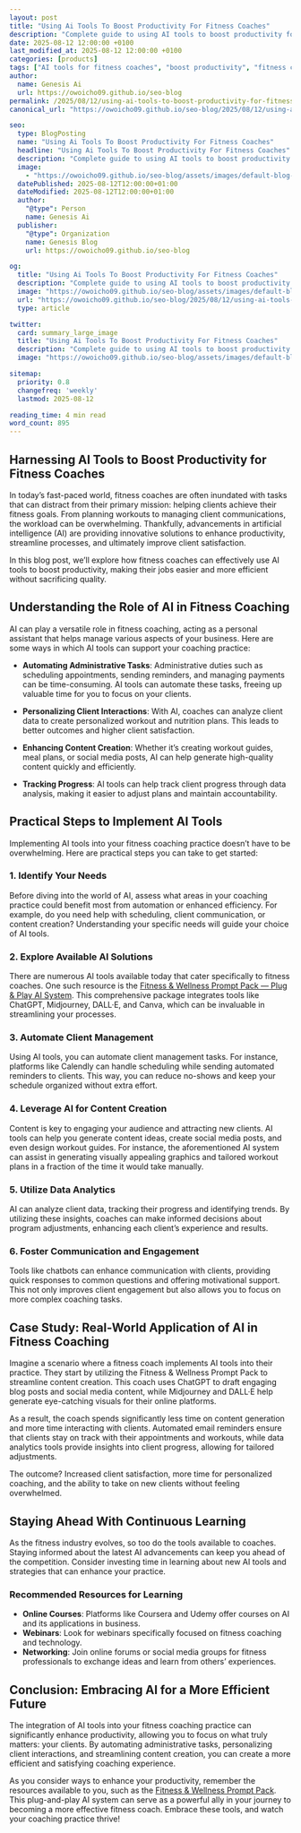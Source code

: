 ```yaml
---
layout: post
title: "Using Ai Tools To Boost Productivity For Fitness Coaches"
description: "Complete guide to using AI tools to boost productivity for fitness coaches."
date: 2025-08-12 12:00:00 +0100
last_modified_at: 2025-08-12 12:00:00 +0100
categories: [products]
tags: ["AI tools for fitness coaches", "boost productivity", "fitness coaching automation", "AI system for wellness coaches", "ChatGPT for fitness coaching", "Midjourney for fitness coaches", "DALL\u00b7E for fitness coaching", "Canva for fitness coaches", "AI productivity tools", "fitness coach efficiency"]
author: 
  name: Genesis Ai
  url: https://owoicho09.github.io/seo-blog
permalink: /2025/08/12/using-ai-tools-to-boost-productivity-for-fitness-coaches/
canonical_url: "https://owoicho09.github.io/seo-blog/2025/08/12/using-ai-tools-to-boost-productivity-for-fitness-coaches/"

seo:
  type: BlogPosting
  name: "Using Ai Tools To Boost Productivity For Fitness Coaches"
  headline: "Using Ai Tools To Boost Productivity For Fitness Coaches"
  description: "Complete guide to using AI tools to boost productivity for fitness coaches."
  image: 
    - "https://owoicho09.github.io/seo-blog/assets/images/default-blog-image.jpg"
  datePublished: 2025-08-12T12:00:00+01:00
  dateModified: 2025-08-12T12:00:00+01:00
  author:
    "@type": Person
    name: Genesis Ai
  publisher:
    "@type": Organization
    name: Genesis Blog
    url: https://owoicho09.github.io/seo-blog

og:
  title: "Using Ai Tools To Boost Productivity For Fitness Coaches"
  description: "Complete guide to using AI tools to boost productivity for fitness coaches."
  image: "https://owoicho09.github.io/seo-blog/assets/images/default-blog-image.jpg"
  url: "https://owoicho09.github.io/seo-blog/2025/08/12/using-ai-tools-to-boost-productivity-for-fitness-coaches/"
  type: article

twitter:
  card: summary_large_image
  title: "Using Ai Tools To Boost Productivity For Fitness Coaches"
  description: "Complete guide to using AI tools to boost productivity for fitness coaches."
  image: "https://owoicho09.github.io/seo-blog/assets/images/default-blog-image.jpg"

sitemap:
  priority: 0.8
  changefreq: 'weekly'
  lastmod: 2025-08-12

reading_time: 4 min read
word_count: 895
---
```


## Harnessing AI Tools to Boost Productivity for Fitness Coaches

In today’s fast-paced world, fitness coaches are often inundated with tasks that can distract from their primary mission: helping clients achieve their fitness goals. From planning workouts to managing client communications, the workload can be overwhelming. Thankfully, advancements in artificial intelligence (AI) are providing innovative solutions to enhance productivity, streamline processes, and ultimately improve client satisfaction.

In this blog post, we’ll explore how fitness coaches can effectively use AI tools to boost productivity, making their jobs easier and more efficient without sacrificing quality. 

## Understanding the Role of AI in Fitness Coaching

AI can play a versatile role in fitness coaching, acting as a personal assistant that helps manage various aspects of your business. Here are some ways in which AI tools can support your coaching practice:

- **Automating Administrative Tasks**: Administrative duties such as scheduling appointments, sending reminders, and managing payments can be time-consuming. AI tools can automate these tasks, freeing up valuable time for you to focus on your clients.
  
- **Personalizing Client Interactions**: With AI, coaches can analyze client data to create personalized workout and nutrition plans. This leads to better outcomes and higher client satisfaction. 

- **Enhancing Content Creation**: Whether it’s creating workout guides, meal plans, or social media posts, AI can help generate high-quality content quickly and efficiently.

- **Tracking Progress**: AI tools can help track client progress through data analysis, making it easier to adjust plans and maintain accountability.

## Practical Steps to Implement AI Tools

Implementing AI tools into your fitness coaching practice doesn’t have to be overwhelming. Here are practical steps you can take to get started:

### 1. Identify Your Needs

Before diving into the world of AI, assess what areas in your coaching practice could benefit most from automation or enhanced efficiency. For example, do you need help with scheduling, client communication, or content creation? Understanding your specific needs will guide your choice of AI tools.

### 2. Explore Available AI Solutions

There are numerous AI tools available today that cater specifically to fitness coaches. One such resource is the [Fitness & Wellness Prompt Pack — Plug & Play AI System](https://michaelogaje.gumroad.com/l/hehkde). This comprehensive package integrates tools like ChatGPT, Midjourney, DALL·E, and Canva, which can be invaluable in streamlining your processes.

### 3. Automate Client Management

Using AI tools, you can automate client management tasks. For instance, platforms like Calendly can handle scheduling while sending automated reminders to clients. This way, you can reduce no-shows and keep your schedule organized without extra effort.

### 4. Leverage AI for Content Creation

Content is key to engaging your audience and attracting new clients. AI tools can help you generate content ideas, create social media posts, and even design workout guides. For instance, the aforementioned AI system can assist in generating visually appealing graphics and tailored workout plans in a fraction of the time it would take manually.

### 5. Utilize Data Analytics

AI can analyze client data, tracking their progress and identifying trends. By utilizing these insights, coaches can make informed decisions about program adjustments, enhancing each client’s experience and results.

### 6. Foster Communication and Engagement

Tools like chatbots can enhance communication with clients, providing quick responses to common questions and offering motivational support. This not only improves client engagement but also allows you to focus on more complex coaching tasks.

## Case Study: Real-World Application of AI in Fitness Coaching

Imagine a scenario where a fitness coach implements AI tools into their practice. They start by utilizing the Fitness & Wellness Prompt Pack to streamline content creation. This coach uses ChatGPT to draft engaging blog posts and social media content, while Midjourney and DALL·E help generate eye-catching visuals for their online platforms.

As a result, the coach spends significantly less time on content generation and more time interacting with clients. Automated email reminders ensure that clients stay on track with their appointments and workouts, while data analytics tools provide insights into client progress, allowing for tailored adjustments.

The outcome? Increased client satisfaction, more time for personalized coaching, and the ability to take on new clients without feeling overwhelmed.

## Staying Ahead With Continuous Learning

As the fitness industry evolves, so too do the tools available to coaches. Staying informed about the latest AI advancements can keep you ahead of the competition. Consider investing time in learning about new AI tools and strategies that can enhance your practice.

### Recommended Resources for Learning

- **Online Courses**: Platforms like Coursera and Udemy offer courses on AI and its applications in business.
- **Webinars**: Look for webinars specifically focused on fitness coaching and technology.
- **Networking**: Join online forums or social media groups for fitness professionals to exchange ideas and learn from others’ experiences.

## Conclusion: Embracing AI for a More Efficient Future

The integration of AI tools into your fitness coaching practice can significantly enhance productivity, allowing you to focus on what truly matters: your clients. By automating administrative tasks, personalizing client interactions, and streamlining content creation, you can create a more efficient and satisfying coaching experience.

As you consider ways to enhance your productivity, remember the resources available to you, such as the [Fitness & Wellness Prompt Pack](https://michaelogaje.gumroad.com/l/hehkde). This plug-and-play AI system can serve as a powerful ally in your journey to becoming a more effective fitness coach. Embrace these tools, and watch your coaching practice thrive!